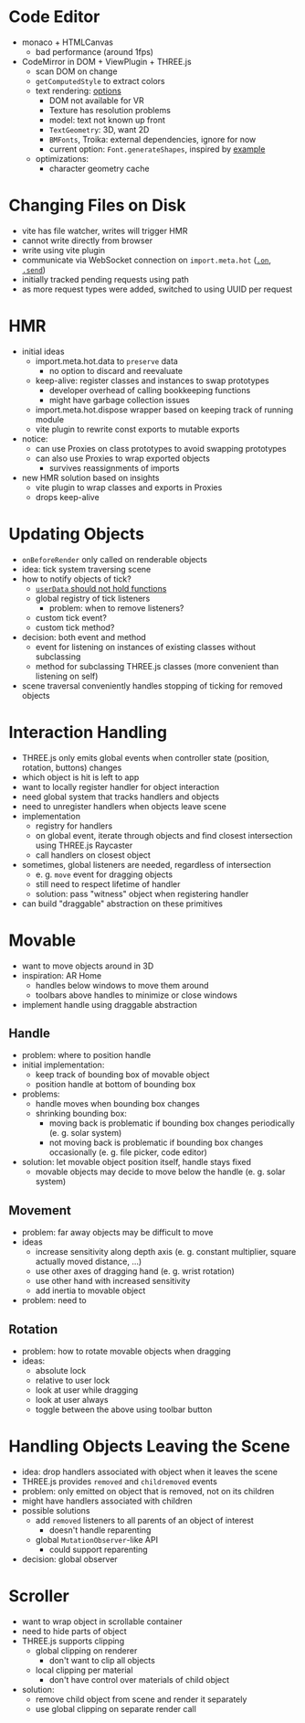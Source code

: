 # Code Editor
- monaco + HTMLCanvas
  - bad performance (around 1fps)
- CodeMirror in DOM + ViewPlugin + THREE.js
  - scan DOM on change
  - `getComputedStyle` to extract colors
  - text rendering: [options](https://threejs.org/docs/#manual/en/introduction/Creating-text)
    - DOM not available for VR
    - Texture has resolution problems
    - model: text not known up front
    - `TextGeometry`: 3D, want 2D
    - `BMFonts`, Troika: external dependencies, ignore for now
    - current option: `Font.generateShapes`, inspired by [example](https://threejs.org/examples/?q=font#webgl_geometry_text_shapes)
  - optimizations:
    - character geometry cache

# Changing Files on Disk
- vite has file watcher, writes will trigger HMR
- cannot write directly from browser
- write using vite plugin
- communicate via WebSocket connection on `import.meta.hot` ([`.on`](https://vitejs.dev/guide/api-hmr#hot-on-event-cb), [`.send`](https://vitejs.dev/guide/api-hmr#hot-send-event-data))
- initially tracked pending requests using path
- as more request types were added, switched to using UUID per request

# HMR
- initial ideas
  - import.meta.hot.data to `preserve` data
    - no option to discard and reevaluate
  - keep-alive: register classes and instances to swap prototypes
    - developer overhead of calling bookkeeping functions
    - might have garbage collection issues
  - import.meta.hot.dispose wrapper based on keeping track of running module
  - vite plugin to rewrite const exports to mutable exports
- notice:
  - can use Proxies on class prototypes to avoid swapping prototypes
  - can also use Proxies to wrap exported objects
    - survives reassignments of imports
- new HMR solution based on insights
  - vite plugin to wrap classes and exports in Proxies
  - drops keep-alive

# Updating Objects
- `onBeforeRender` only called on renderable objects
- idea: tick system traversing scene
- how to notify objects of tick?
  - [`userData` should not hold functions](https://threejs.org/docs/index.html?q=object3#api/en/core/Object3D.userData)
  - global registry of tick listeners
    - problem: when to remove listeners?
  - custom tick event?
  - custom tick method?
- decision: both event and method
  - event for listening on instances of existing classes without subclassing
  - method for subclassing THREE.js classes (more convenient than listening on self)
- scene traversal conveniently handles stopping of ticking for removed objects

# Interaction Handling
- THREE.js only emits global events when controller state (position, rotation, buttons) changes
- which object is hit is left to app
- want to locally register handler for object interaction
- need global system that tracks handlers and objects
- need to unregister handlers when objects leave scene
- implementation
  - registry for handlers
  - on global event, iterate through objects and find closest intersection using THREE.js Raycaster
  - call handlers on closest object
- sometimes, global listeners are needed, regardless of intersection
  - e. g. `move` event for dragging objects
  - still need to respect lifetime of handler
  - solution: pass "witness" object when registering handler
- can build "draggable" abstraction on these primitives

# Movable
- want to move objects around in 3D
- inspiration: AR Home
  - handles below windows to move them around
  - toolbars above handles to minimize or close windows
- implement handle using draggable abstraction

## Handle
- problem: where to position handle
- initial implementation:
  - keep track of bounding box of movable object
  - position handle at bottom of bounding box
- problems:
  - handle moves when bounding box changes
  - shrinking bounding box:
    - moving back is problematic if bounding box changes periodically (e. g. solar system)
    - not moving back is problematic if bounding box changes occasionally (e. g. file picker, code editor)
- solution: let movable object position itself, handle stays fixed
  - movable objects may decide to move below the handle (e. g. solar system)

## Movement
- problem: far away objects may be difficult to move
- ideas
  - increase sensitivity along depth axis (e. g. constant multiplier, square actually moved distance, ...)
  - use other axes of dragging hand (e. g. wrist rotation)
  - use other hand with increased sensitivity
  - add inertia to movable object
- problem: need to

## Rotation
- problem: how to rotate movable objects when dragging
- ideas:
  - absolute lock
  - relative to user lock
  - look at user while dragging
  - look at user always
  - toggle between the above using toolbar button

# Handling Objects Leaving the Scene
- idea: drop handlers associated with object when it leaves the scene
- THREE.js provides `removed` and `childremoved` events
- problem: only emitted on object that is removed, not on its children
- might have handlers associated with children
- possible solutions
  - add `removed` listeners to all parents of an object of interest
    - doesn't handle reparenting
  - global `MutationObserver`-like API
    - could support reparenting
- decision: global observer

# Scroller
- want to wrap object in scrollable container
- need to hide parts of object
- THREE.js supports clipping
  - global clipping on renderer
    - don't want to clip all objects
  - local clipping per material
    - don't have control over materials of child object
- solution:
  - remove child object from scene and render it separately
  - use global clipping on separate render call
